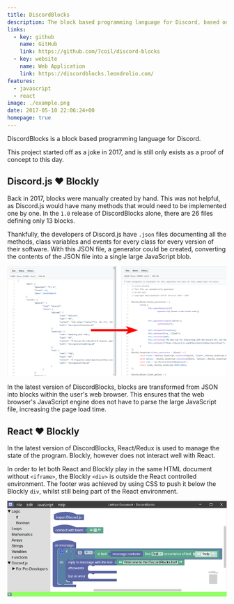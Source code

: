 ```yaml
---
title: DiscordBlocks
description: The block based programming language for Discord, based on Discord.js and Blockly
links:
  - key: github
    name: GitHub
    link: https://github.com/7coil/discord-blocks
  - key: website
    name: Web Application
    link: https://discordblocks.leondrolio.com/
features:
  - javascript
  - react
image: ./example.png
date: 2017-05-10 22:06:24+00
homepage: true
---
```


DiscordBlocks is a block based programming language for Discord.

This project started off as a joke in 2017, and is still only exists as a proof of concept to this day.

## Discord.js ❤ Blockly
Back in 2017, blocks were manually created by hand.
This was not helpful, as Discord.js would have many methods that would need to be implemented one by one. In the `1.0` release of DiscordBlocks alone, there are 26 files defining only 13 blocks.

Thankfully, the developers of Discord.js have `.json` files documenting all the methods, class variables and events for every class for every version of their software. With this JSON file, a generator could be created, converting the contents of the JSON file into a single large JavaScript blob.

![](./json2js.png)

In the latest version of DiscordBlocks, blocks are transformed from JSON into blocks within the user's web browser. This ensures that the web browser's JavaScript engine does not have to parse the large JavaScript file, increasing the page load time.

## React ❤ Blockly
In the latest version of DiscordBlocks, React/Redux is used to manage the state of the program. Blockly, however does not interact well with React.

In order to let both React and Blockly play in the same HTML document without `<iframe>`, the Blockly `<div>` is outside the React controlled environment. The footer was achieved by using CSS to push it below the Blockly `div`, whilst still being part of the React environment.

![](./example.png)
